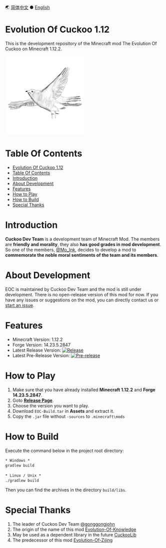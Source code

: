 🌏 [简体中文](README.md) ● [English](README-en_us.md)

# Evolution Of Cuckoo 1.12

This is the development repository of the Minecraft mod The Evolution Of Cuckoo on Minecraft 1.12.2.

<img src=".\docs_images\logo.png" width="50%">

# Table Of Contents

- [Evolution Of Cuckoo 1.12](#evolution-of-cuckoo-112)
- [Table Of Contents](#table-of-contents)
- [Introduction](#introduction)
- [About Development](#about-development)
- [Features](#features)
- [How to Play](#how-to-play)
- [How to Build](#how-to-build)
- [Special Thanks](#special-thanks)

# Introduction
**Cuckoo Dev Team** is a development team of Minecraft Mod. The members are **friendly and morality**, they also **has good grades in mod development**. So one of the members, [@Mo_Ink](https://github.com/Mo-Ink), decides to develop a mod to **commemorate the noble moral sentiments of the team and its members**. 

# About Development
EOC is maintained by Cuckoo Dev Team and the mod is still under development. There is no open-release version of this mod for now. If you have any issues or suggestions on the mod, you can directly contact us or [start an issue](https://github.com/Mo-Ink/Evolution-Of-Cuckoo/issues).

# Features
* Minecraft Version: 1.12.2
* Forge Version: 14.23.5.2847
* Latest Release Version: [![Release](https://img.shields.io/github/v/release/Mo-Ink/Evolution-Of-Cuckoo)](https://github.com/Mo-Ink/Evolution-Of-Cuckoo/releases)
* Latest Pre-Release Version: [![Pre-release](https://img.shields.io/github/v/release/Mo-Ink/Evolution-Of-Cuckoo?include_prereleases)](https://github.com/Mo-Ink/Evolution-Of-Cuckoo/releases)

# How to Play

1. Make sure that you have already installed **Minecraft 1.12.2** and **Forge 14.23.5.2847**.
2. Goto **[Release Page](https://github.com/Mo-Ink/Evolution-Of-Cuckoo/releases)**.
3. Choose the version you want to play.
4. Download `EOC-Build.tar` in **Assets** and extract it.
5. Copy the `.jar` file without `-sources` to `.minecraft\mods`

# How to Build

Execute the command below in the project root directory:

```
* Windows *
gradlew build

* Linux / Unix *
./gradlew build
```

Then you can find the archives in the directory `build/libs`.

# Special Thanks

1. The leader of Cuckoo Dev Team [@gonggongjohn](https://github.com/gonggongjohn)
2. The origin of the name of this mod [Evolution-Of-Knowledge](https://github.com/gonggongjohn/Evolution-Of-Knowledge)
3. May be used as a dependent library in the future [CuckooLib](https://github.com/zi-jing/CuckooLib)
4. The predecessor of this mod [Evolution-Of-Zijing](https://github.com/Wu-baozi/Evolution-Of-Zijing)
